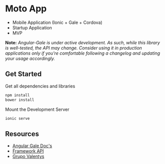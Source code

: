 # Moto App

- Mobile Application (Ionic + Gale + Cordova)
- Startup Application
- MVP

**Note:** *Angular-Gale is under active development. As such, while this library is well-tested, the API may change. Consider using it in production applications only if you're comfortable following a changelog and updating your usage accordingly.*


## Get Started

Get all dependencies and libraries

```bash
npm install
bower install
```
Mount the Development Server

```bash
ionic serve
```

## Resources 

- [Angular Gale Doc's](http://angular-gale.azurewebsites.net/)
- [Framework API](http://gale.azurewebsites.net/)
- [Grupo Valentys](http://www.valentys.com)